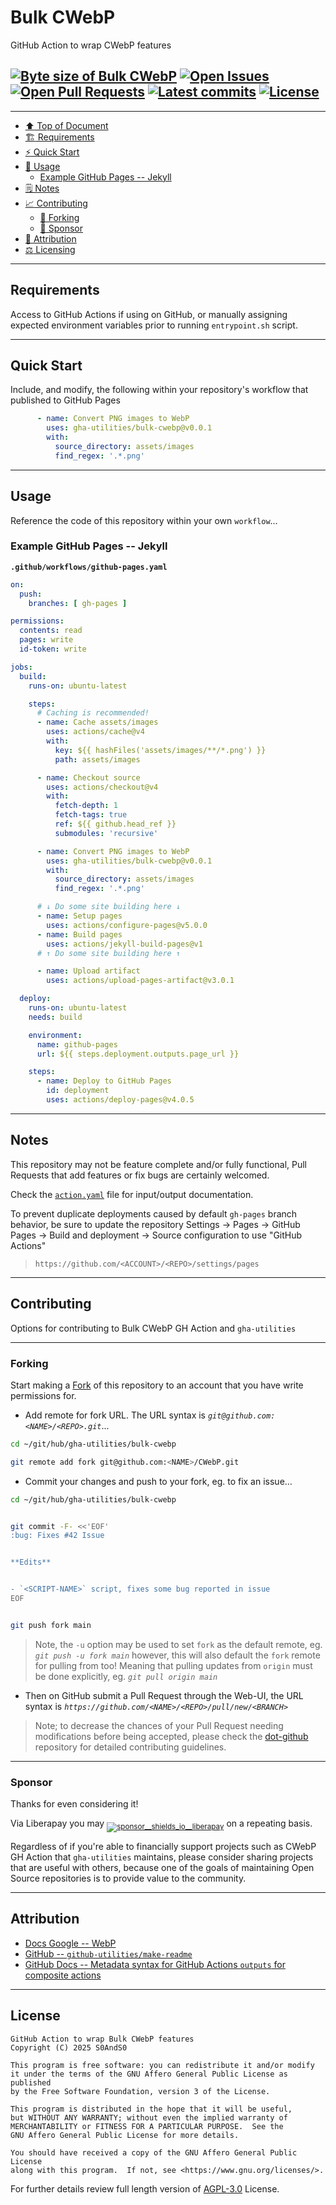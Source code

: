 # Bulk CWebP
[heading__top]:
  #bulk-cwebp
  "&#x2B06; GitHub Action to wrap CWebP features"


GitHub Action to wrap CWebP features

## [![Byte size of Bulk CWebP][badge__main__bulk_cwebp__source_code]][bulk_cwebp__main__source_code] [![Open Issues][badge__issues__bulk_cwebp]][issues__bulk_cwebp] [![Open Pull Requests][badge__pull_requests__bulk_cwebp]][pull_requests__bulk_cwebp] [![Latest commits][badge__commits__bulk_cwebp__main]][commits__bulk_cwebp__main] [![License][badge__license]][branch__current__license]


---


- [:arrow_up: Top of Document][heading__top]
- [:building_construction: Requirements][heading__requirements]
- [:zap: Quick Start][heading__quick_start]
- [&#x1F9F0; Usage][heading__usage]
  - [Example GitHub Pages -- Jekyll][heading__example_github_pages_jekyll]
- [&#x1F5D2; Notes][heading__notes]
- [:chart_with_upwards_trend: Contributing][heading__contributing]
  - [:trident: Forking][heading__forking]
  - [:currency_exchange: Sponsor][heading__sponsor]
- [:card_index: Attribution][heading__attribution]
- [:balance_scale: Licensing][heading__license]


---



## Requirements
[heading__requirements]:
  #requirements
  "&#x1F3D7; Prerequisites and/or dependencies that this project needs to function properly"


Access to GitHub Actions if using on GitHub, or manually assigning expected
environment variables prior to running `entrypoint.sh` script.


______


## Quick Start
[heading__quick_start]:
  #quick-start
  "&#9889; Perhaps as easy as one, 2.0,..."


Include, and modify, the following within your repository's workflow that
published to GitHub Pages

```yaml
      - name: Convert PNG images to WebP
        uses: gha-utilities/bulk-cwebp@v0.0.1
        with:
          source_directory: assets/images
          find_regex: '.*.png'
```


______


## Usage
[heading__usage]:
  #usage
  "&#x1F9F0; How to utilize this repository"


Reference the code of this repository within your own `workflow`...

### Example GitHub Pages -- Jekyll
[heading__example_github_pages_jekyll]: #example-github-pages-jekyll


**`.github/workflows/github-pages.yaml`**

```yaml
on:
  push:
    branches: [ gh-pages ]

permissions:
  contents: read
  pages: write
  id-token: write

jobs:
  build:
    runs-on: ubuntu-latest

    steps:
      # Caching is recommended!
      - name: Cache assets/images
        uses: actions/cache@v4
        with:
          key: ${{ hashFiles('assets/images/**/*.png') }}
          path: assets/images

      - name: Checkout source
        uses: actions/checkout@v4
        with:
          fetch-depth: 1
          fetch-tags: true
          ref: ${{ github.head_ref }}
          submodules: 'recursive'

      - name: Convert PNG images to WebP
        uses: gha-utilities/bulk-cwebp@v0.0.1
        with:
          source_directory: assets/images
          find_regex: '.*.png'

      # ↓ Do some site building here ↓
      - name: Setup pages
        uses: actions/configure-pages@v5.0.0
      - name: Build pages
        uses: actions/jekyll-build-pages@v1
      # ↑ Do some site building here ↑

      - name: Upload artifact
        uses: actions/upload-pages-artifact@v3.0.1

  deploy:
    runs-on: ubuntu-latest
    needs: build

    environment:
      name: github-pages
      url: ${{ steps.deployment.outputs.page_url }}

    steps:
      - name: Deploy to GitHub Pages
        id: deployment
        uses: actions/deploy-pages@v4.0.5
```


______


## Notes
[heading__notes]:
  #notes
  "&#x1F5D2; Additional things to keep in mind when developing"


This repository may not be feature complete and/or fully functional, Pull
Requests that add features or fix bugs are certainly welcomed.

Check the [`action.yaml`](./action.yaml) file for input/output documentation.

To prevent duplicate deployments caused by default `gh-pages` branch behavior,
be sure to update the repository Settings → Pages → GitHub Pages → Build and
deployment → Source configuration to use "GitHub Actions"

> `https://github.com/<ACCOUNT>/<REPO>/settings/pages`


______


## Contributing
[heading__contributing]:
  #contributing
  "&#x1F4C8; Options for contributing to Bulk CWebP GH Action and gha-utilities"


Options for contributing to Bulk CWebP GH Action and `gha-utilities`


---


### Forking
[heading__forking]:
  #forking
  "&#x1F531; Tips for forking Bulk CWebP GH Action"


Start making a [Fork][bulk_cwebp__fork_it] of this repository to an account that
you have write permissions for.


- Add remote for fork URL. The URL syntax is
  _`git@github.com:<NAME>/<REPO>.git`_...


```Bash
cd ~/git/hub/gha-utilities/bulk-cwebp

git remote add fork git@github.com:<NAME>/CWebP.git
```


- Commit your changes and push to your fork, eg. to fix an issue...


```Bash
cd ~/git/hub/gha-utilities/bulk-cwebp


git commit -F- <<'EOF'
:bug: Fixes #42 Issue


**Edits**


- `<SCRIPT-NAME>` script, fixes some bug reported in issue
EOF


git push fork main
```


> Note, the `-u` option may be used to set `fork` as the default remote, eg.
> _`git push -u fork main`_ however, this will also default the `fork` remote
> for pulling from too! Meaning that pulling updates from `origin` must be done
> explicitly, eg. _`git pull origin main`_

- Then on GitHub submit a Pull Request through the Web-UI, the URL syntax is
  _`https://github.com/<NAME>/<REPO>/pull/new/<BRANCH>`_


> Note; to decrease the chances of your Pull Request needing modifications
> before being accepted, please check the
> [dot-github](https://github.com/gha-utilities/.github) repository for
> detailed contributing guidelines.


---


### Sponsor
  [heading__sponsor]:
  #sponsor
  "&#x1F4B1; Methods for financially supporting gha-utilities that maintains CWebP GH Action"


Thanks for even considering it!


Via Liberapay you may
<sub>[![sponsor__shields_io__liberapay]][sponsor__link__liberapay]</sub> on a
repeating basis.


Regardless of if you're able to financially support projects such as CWebP GH Action
that `gha-utilities` maintains, please consider sharing projects that are
useful with others, because one of the goals of maintaining Open Source
repositories is to provide value to the community.


______


## Attribution
[heading__attribution]:
  #attribution
  "&#x1F4C7; Resources that where helpful in building this project so far."


- [Docs Google -- WebP](https://developers.google.com/speed/webp/docs/cwebp)
- [GitHub -- `github-utilities/make-readme`](https://github.com/github-utilities/make-readme)
- [GitHub Docs -- Metadata syntax for GitHub Actions `outputs` for composite actions](https://docs.github.com/en/actions/creating-actions/metadata-syntax-for-github-actions#outputs-for-composite-actions)


______


## License
[heading__license]:
  #license
  "&#x2696; Legal side of Open Source"


```
GitHub Action to wrap Bulk CWebP features
Copyright (C) 2025 S0AndS0

This program is free software: you can redistribute it and/or modify
it under the terms of the GNU Affero General Public License as published
by the Free Software Foundation, version 3 of the License.

This program is distributed in the hope that it will be useful,
but WITHOUT ANY WARRANTY; without even the implied warranty of
MERCHANTABILITY or FITNESS FOR A PARTICULAR PURPOSE.  See the
GNU Affero General Public License for more details.

You should have received a copy of the GNU Affero General Public License
along with this program.  If not, see <https://www.gnu.org/licenses/>.
```


For further details review full length version of
[AGPL-3.0][branch__current__license] License.



[branch__current__license]:
  /LICENSE
  "&#x2696; Full length version of AGPL-3.0 License"

[badge__license]:
  https://img.shields.io/github/license/gha-utilities/bulk-cwebp

[badge__commits__bulk_cwebp__main]:
  https://img.shields.io/github/last-commit/gha-utilities/bulk-cwebp/main.svg

[commits__bulk_cwebp__main]:
  https://github.com/gha-utilities/bulk-cwebp/commits/main
  "&#x1F4DD; History of changes on this branch"


[issues__bulk_cwebp]:
  https://github.com/gha-utilities/bulk-cwebp/issues
  "&#x2622; Search for and _bump_ existing issues or open new issues for project maintainer to address."

[bulk_cwebp__fork_it]:
  https://github.com/gha-utilities/bulk-cwebp/fork
  "&#x1F531; Fork it!"

[pull_requests__bulk_cwebp]:
  https://github.com/gha-utilities/bulk-cwebp/pulls
  "&#x1F3D7; Pull Request friendly, though please check the Community guidelines"

[bulk_cwebp__main__source_code]:
  https://github.com/gha-utilities/bulk-cwebp/
  "&#x2328; Project source!"

[badge__issues__bulk_cwebp]:
  https://img.shields.io/github/issues/gha-utilities/bulk-cwebp.svg

[badge__pull_requests__bulk_cwebp]:
  https://img.shields.io/github/issues-pr/gha-utilities/bulk-cwebp.svg

[badge__main__bulk_cwebp__source_code]:
  https://img.shields.io/github/repo-size/gha-utilities/bulk-cwebp


[sponsor__shields_io__liberapay]:
  https://img.shields.io/static/v1?logo=liberapay&label=Sponsor&message=gha-utilities

[sponsor__link__liberapay]:
  https://liberapay.com/gha-utilities
  "&#x1F4B1; Sponsor developments and projects that gha-utilities maintains via Liberapay"

